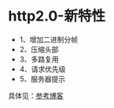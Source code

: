 # http2.0-新特性

  - 1、增加二进制分帧
  - 2、压缩头部
  - 3、多路复用
  - 4、请求优先级
  - 5、服务器提示

  具体见：[参考博客](https://blog.csdn.net/qq_32337109/article/details/79975253)